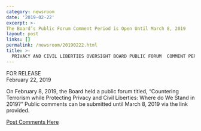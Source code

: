 ```yaml
---
category: newsroom
date: '2019-02-22'
excerpt: >-
The Board’s Public Forum Comment Period is Open Until March 8, 2019 
layout: post
links: []
permalink: /newsroom/20190222.html
title: >-
  PRIVACY AND CIVIL LIBERTIES OVERSIGHT BOARD PUBLIC FORUM  COMMENT PERIOD
---
```

FOR RELEASE  
February 22, 2019

On February 8, 2019, the Board held a public forum titled, “Countering Terrorism while Protecting Privacy and Civil Liberties: Where do We Stand in 2019?” Public comments can be submitted until March 8, 2019 via the link provided.

[Post Comments Here](https://www.regulations.gov/document?D=PCLOB-2019-0001-0001)
